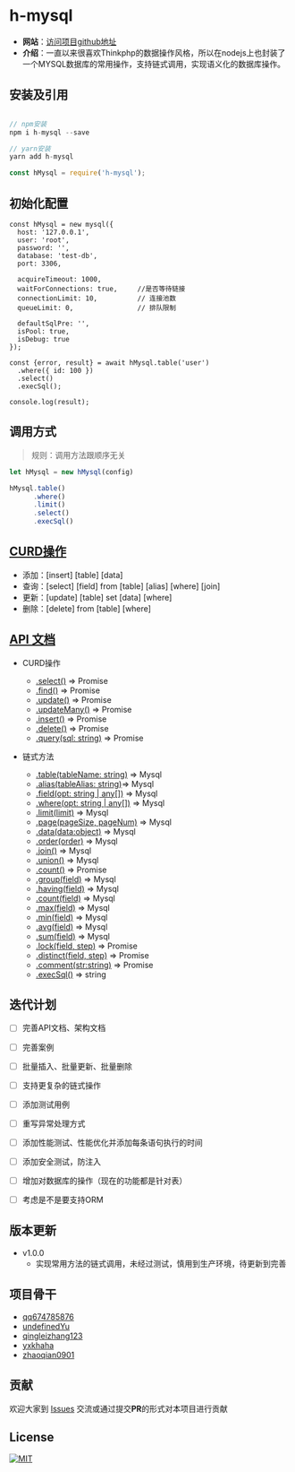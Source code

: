 # h-mysql

* **网站**：[访问项目github地址](https://github.com/haizlin/h-mysql)
* **介绍**：一直以来很喜欢Thinkphp的数据操作风格，所以在nodejs上也封装了一个MYSQL数据库的常用操作，支持链式调用，实现语义化的数据库操作。

## 安装及引用

```javascript

// npm安装
npm i h-mysql --save

// yarn安装
yarn add h-mysql

const hMysql = require('h-mysql');
```

## 初始化配置
```javascriipt
const hMysql = new mysql({
  host: '127.0.0.1',
  user: 'root',
  password: '',
  database: 'test-db',
  port: 3306,

  acquireTimeout: 1000,
  waitForConnections: true,     //是否等待链接  
  connectionLimit: 10,          // 连接池数
  queueLimit: 0,                // 排队限制 

  defaultSqlPre: '',
  isPool: true,
  isDebug: true
});

const {error, result} = await hMysql.table('user')
  .where({ id: 100 })
  .select()
  .execSql();

console.log(result);
```

## 调用方式
> 规则：调用方法跟顺序无关
```javascript
let hMysql = new hMysql(config)

hMysql.table()
      .where()
      .limit()
      .select()
      .execSql()
```

## [CURD操作](./docs/api.md)
* 添加：[insert] [table] [data]
* 查询：[select] [field] from [table] [alias] [where] [join]
* 更新：[update] [table] set [data] [where]
* 删除：[delete] from [table] [where]

## [API 文档](./docs/api.md)
* CURD操作
  * [.select()]() ⇒ Promise
  * [.find()]() ⇒ Promise
  * [.update()]() ⇒ Promise
  * [.updateMany()]() ⇒ Promise
  * [.insert()]() ⇒ Promise
  * [.delete()]() ⇒ Promise
  * [.query(sql: string)]() ⇒ Promise

* 链式方法
  * [.table(tableName: string)]() ⇒ Mysql
  * [.alias(tableAlias: string)]()⇒ Mysql
  * [.field(opt: string | any[])]() ⇒ Mysql
  * [.where(opt: string | any[])]() ⇒ Mysql
  * [.limit(limit)]() ⇒ Mysql
  * [.page(pageSize, pageNum)]() ⇒ Mysql
  * [.data(data:object)]() ⇒ Mysql
  * [.order(order)]() ⇒ Mysql
  * [.join()]() ⇒ Mysql
  * [.union()]() ⇒ Mysql
  * [.count()]() ⇒ Promise
  * [.group(field)]() ⇒ Mysql
  * [.having(field)]() ⇒ Mysql
  * [.count(field)]() ⇒ Mysql
  * [.max(field)]() ⇒ Mysql
  * [.min(field)]() ⇒ Mysql
  * [.avg(field)]() ⇒ Mysql
  * [.sum(field)]() ⇒ Mysql
  * [.lock(field, step)]() ⇒ Promise
  * [.distinct(field, step)]() ⇒ Promise
  * [.comment(str:string)]() ⇒ Promise
  * [.execSql()]() ⇒ string

## 迭代计划
- [ ] 完善API文档、架构文档
- [ ] 完善案例
- [ ] 批量插入、批量更新、批量删除
- [ ] 支持更复杂的链式操作
- [ ] 添加测试用例
- [ ] 重写异常处理方式
- [ ] 添加性能测试、性能优化并添加每条语句执行的时间
- [ ] 添加安全测试，防注入
- [ ] 增加对数据库的操作（现在的功能都是针对表）
- [ ] 考虑是不是要支持ORM


## 版本更新
* v1.0.0
  * 实现常用方法的链式调用，未经过测试，慎用到生产环境，待更新到完善

## 项目骨干
- [qq674785876](https://github.com/qq674785876)
- [undefinedYu](https://github.com/undefinedYu)
- [qingleizhang123](https://github.com/qingleizhang123)
- [yxkhaha](https://github.com/yxkhaha)
- [zhaoqian0901](https://github.com/zhaoqian0901)

## 贡献
欢迎大家到 [Issues](https://github.com/haizlin/h-mysql/issues) 交流或通过提交**PR**的形式对本项目进行贡献

## License
[![MIT](http://api.haizlin.cn/api?mod=interview&ctr=issues&act=generateSVG&type=h-mysql)](https://github.com/haizlin/h-mysql/LICENSE)
